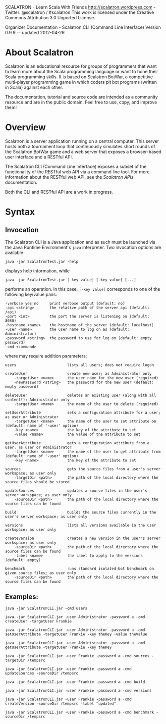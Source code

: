 SCALATRON - Learn Scala With Friends
http://scalatron.wordpress.com - Twitter: @scalatron / #scalatron
This work is licensed under the Creative Commons Attribution 3.0 Unported License.

Organizer Documentation - Scalatron CLI (Command Line Interface)
Version 0.9.9 -- updated 2012-04-26



# About Scalatron

Scalatron is an educational resource for groups of programmers that want to learn more about
the Scala programming language or want to hone their Scala programming skills. It is based on
Scalatron BotWar, a competitive multi-player programming game in which coders pit bot programs
(written in Scala) against each other.

The documentation, tutorial and source code are intended as a community resource and are
in the public domain. Feel free to use, copy, and improve them!



# Overview

Scalatron is a server application running on a central computer. This server hosts both a tournament loop
that continuously simulates short rounds of the Scalatron BotWar game and a web server that exposes a
browser-based user interface and a RESTful API.

The Scalatron CLI (Command Line Interface) exposes a subset of the functionality of the RESTful web API via
a command line tool. For more information about the RESTful web API, see the *Scalatron APIs* documentation.

Both the CLI and RESTful API are a work in progress.


# Syntax

## Invocation

The Scalatron CLI is a Java application and as such must be launched via the Java Runtime Environment's
`java` interpreter. Two invocation options are available

    java -jar ScalatronTest.jar -help

displays help information, while

    java -jar ScalatronTest.jar [-key value] [-key value] [...]

performs an operation. In this case, `[-key value]` corresponds to one of the following key/value pairs:

    -verbose yes|no     print verbose output (default: no)
    -api <string>       the relative path of the server api (default: /api)
    -port <int>         the port the server is listening on (default: 8080)
    -hostname <name>    the hostname of the server (default: localhost)
    -user <name>        the user name to log on as (default: Administrator)
    -password <string>  the password to use for log on (default: empty password)
    -cmd <command>

where <command> may require addition parameters:

    users                       lists all users; does not require logon

    createUser                  create new user; as Administrator only
        -targetUser <name>      the user name for the new user (required)
        -newPassword <string>   the password for the new user (default: empty password)

    deleteUser                  deletes an existing user (along with all content!); Administrator only
        -targetUser <name>      the name of the user to delete (required)

    setUserAttribute            sets a configuration attribute for a user; as user or Administrator
        -targetUser <name>      the name of the user to set attribute on (default: name of '-user' option)
        -key <name>             the key of the attribute to set
        -value <name>           the value of the attribute to set

    getUserAttribute            gets a configuration attribute from a user; as user or Administrator
        -targetUser <name>      the name of the user to get attribute from (default: name of '-user' option)
        -key <name>             the key of the attribute to set

    sources                     gets the source files from a user's server workspace; as user only
        -targetDir <path>       the path of the local directory where the source files should be stored

    updateSources               updates a source files in the user's server workspace; as user only
        -sourceDir <path>       the path of the local directory where the source files can be found

    build                       builds the source files currently in the user's server workspace; as user only

    versions                    lists all versions available in the user workspace; as user only

    createVersion               creates a new version in the user's server workspace; as user only
        -sourceDir <path>       the path of the local directory where the source files can be found
        -label <name>           the label to apply to the versions (default: empty)

    benchmark                   runs standard isolated-bot benchmark on given source files; as user only
        -sourceDir <path>       the path of the local directory where the source files can be found


## Examples:

    java -jar ScalatronCLI.jar -cmd users

    java -jar ScalatronCLI.jar -user Administrator -password a -cmd createUser -targetUser Frankie

    java -jar ScalatronCLI.jar -user Administrator -password a -cmd setUserAttribute -targetUser Frankie -key theKey -value theValue

    java -jar ScalatronCLI.jar -user Administrator -password a -cmd getUserAttribute -targetUser Frankie -key theKey

    java -jar ScalatronCLI.jar -user Frankie -password a -cmd sources -targetDir /tempsrc

    java -jar ScalatronCLI.jar -user Frankie -password a -cmd updateSources -sourceDir /tempsrc

    java -jar ScalatronCLI.jar -user Frankie -password a -cmd build

    java -jar ScalatronCLI.jar -user Frankie -password a -cmd versions

    java -jar ScalatronCLI.jar -user Frankie -password a -cmd createVersion -sourceDir /tempsrc -label "updated"

    java -jar ScalatronCLI.jar -user Frankie -password a -cmd benchmark -sourceDir /tempsrc




